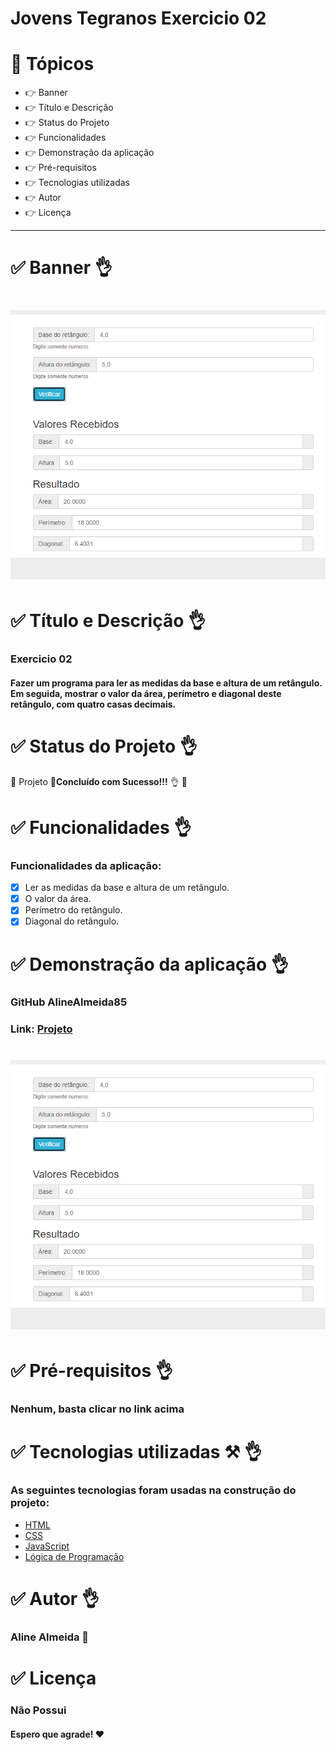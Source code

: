 # Jovens Tegranos Exercicio 02

# 🏁 **Tópicos**

 * 👉 Banner
 * 👉 Título e Descrição
 * 👉 Status do Projeto
 * 👉 Funcionalidades
 * 👉 Demonstração da aplicação
 * 👉 Pré-requisitos
 * 👉 Tecnologias utilizadas
 * 👉 Autor
 * 👉 Licença
 
 ____________________________________________________________
# ✅ Banner 👌

<h1 align="center">
  <img alt="banner" title="#banner" src="banner.png"style/>
</h1>

# ✅ Título e Descrição 👌

### Exercicio 02

#### Fazer um programa para ler as medidas da base e altura de um retângulo. Em seguida, mostrar o valor da área, perímetro e diagonal deste retângulo, com quatro casas decimais. 


# ✅ Status do Projeto 👌

🚧 Projeto 🚀**Concluído com Sucesso!!!** 👌 🚧

# ✅ Funcionalidades 👌

### Funcionalidades da aplicação:

- [x] Ler as medidas da base e altura de um retângulo.
- [x] O valor da área.
- [x] Perímetro do retângulo.
- [x] Diagonal do retângulo.

# ✅ Demonstração da aplicação 👌

### GitHub AlineAlmeida85

### Link: [Projeto](https://alinealmeida85.github.io/Jovens-Tegranos-Exercicio02/)

<h1 align="center">
  <img alt="NextLevelWeek" title="#NextLevelWeek" src="banner.png" style/>
</h1>

# ✅ Pré-requisitos 👌

### Nenhum, basta clicar no link acima

# ✅ Tecnologias utilizadas ⚒️ 👌

### As seguintes tecnologias foram usadas na construção do projeto:

- [HTML](https://pt.wikipedia.org/wiki/HTML)
- [CSS](https://pt.wikipedia.org/wiki/Cascading_Style_Sheets)
- [JavaScript](https://www.javascript.com/)
- [Lógica de Programação](https://pt.wikipedia.org/wiki/Programa%C3%A7%C3%A3o_l%C3%B3gica)

# ✅ Autor 👌

### Aline Almeida 💝

# ✅ Licença

### Não Possui

#### Espero que agrade! ❤️
